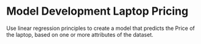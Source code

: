 # Model Development Laptop Pricing
Use linear regression principles to create a model that predicts the Price of the laptop, based on one or more attributes of the dataset.
